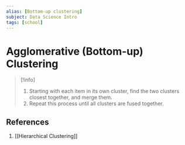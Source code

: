 ```yaml
---
alias: [Bottom-up clustering]
subject: Data Science Intro
tags: [school]
---
```

# Agglomerative (Bottom-up) Clustering


> [!info]
> 1. Starting with each item in its own cluster, find the two clusters closest together, and merge them.
> 2. Repeat this process until all clusters are fused together.

## References
1. [[Hierarchical Clustering]]